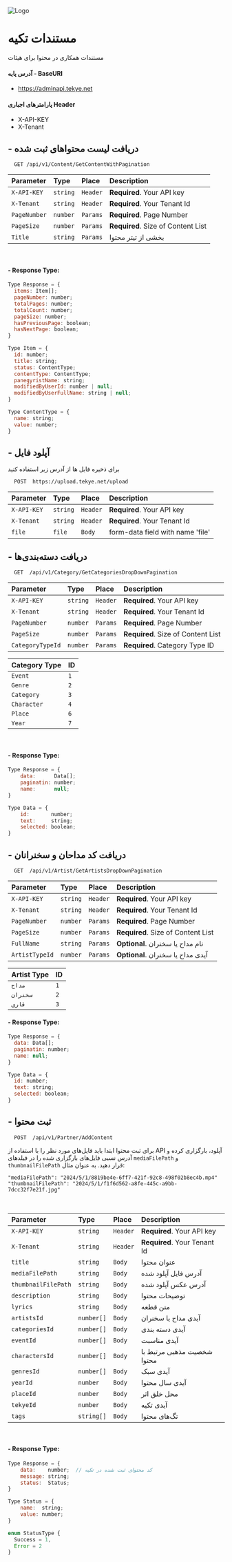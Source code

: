 ![Logo](https://tekye.net/favicon-32x32.png)

# مستندات تکیه

مستندات همکاری در محتوا برای هیئات

#### آدرس پایه - BaseURI

- https://adminapi.tekye.net

#### پارامترهای اجباری Header

- X-API-KEY
- X-Tenant


## - دریافت لیست محتواهای ثبت شده

```http
  GET /api/v1/Content/GetContentWithPagination
```

| Parameter    | Type      | Place    | Description                        |
| :----------- | :-------- | :------- | :--------------------------------- |
| `X-API-KEY`  | `string`  | `Header` | **Required**. Your API key         |
| `X-Tenant`   | `string`  | `Header` | **Required**. Your Tenant Id       |
| `PageNumber` | `number` | `Params` | **Required**. Page Number          |
| `PageSize`   | `number` | `Params` | **Required**. Size of Content List |
| `Title`      | `string`  | `Params` | بخشی از تیتر محتوا                 |

<br/>

#### - Response Type:

```javascript
Type Response = {
  items: Item[];
  pageNumber: number;
  totalPages: number;
  totalCount: number;
  pageSize: number;
  hasPreviousPage: boolean;
  hasNextPage: boolean;
}

Type Item = {
  id: number;
  title: string;
  status: ContentType;
  contentType: ContentType;
  panegyristName: string;
  modifiedByUserId: number | null;
  modifiedByUserFullName: string | null;
}

Type ContentType = {
  name: string;
  value: number;
}

```
## - آپلود فایل

برای ذخیره فایل ها از آدرس زیر استفاده کنید

```http
  POST  https://upload.tekye.net/upload
```

| Parameter   | Type     | Place    | Description                      |
| :---------- | :------- | :------- | :------------------------------- |
| `X-API-KEY` | `string` | `Header` | **Required**. Your API key       |
| `X-Tenant`  | `string` | `Header` | **Required**. Your Tenant Id     |
| `file`      | `file`   | `Body`   | form-data field with name 'file' |

## - دریافت دسته‌بندی‌ها

```http
  GET  /api/v1/Category/GetCategoriesDropDownPagination
```

| Parameter          | Type      | Place    | Description                        |
| :----------------- | :-------- | :------- | :--------------------------------- |
| `X-API-KEY`        | `string`  | `Header` | **Required**. Your API key         |
| `X-Tenant`         | `string`  | `Header` | **Required**. Your Tenant Id       |
| `PageNumber`       | `number` | `Params` | **Required**. Page Number          |
| `PageSize`         | `number` | `Params` | **Required**. Size of Content List |
| `CategoryTypeId` | `number` | `Params` | **Required**. Category Type ID     |


| Category Type | ID  |
| :------------ | :-- |
| `Event`       | `1` |
| `Genre`       | `2` |
| `Category`    | `3` |
| `Character`   | `4` |
| `Place`       | `6` |
| `Year`        | `7` |

<br/>

#### - Response Type:

```javascript
Type Response = {
    data:      Data[];
    paginatin: number;
    name:      null;
}

Type Data = {
    id:       number;
    text:     string;
    selected: boolean;
}
```

## - دریافت کد مداحان و سخنرانان

```http
  GET  /api/v1/Artist/GetArtistsDropDownPagination
```

| Parameter      | Type      | Place    | Description                        |
| :------------- | :-------- | :------- | :--------------------------------- |
| `X-API-KEY`    | `string`  | `Header` | **Required**. Your API key         |
| `X-Tenant`     | `string`  | `Header` | **Required**. Your Tenant Id       |
| `PageNumber`   | `number` | `Params` | **Required**. Page Number          |
| `PageSize`     | `number` | `Params` | **Required**. Size of Content List |
| `FullName`     | `string`  | `Params` | **Optional**. نام مداح یا سخنران   |
| `ArtistTypeId` | `number`  | `Params` | **Optional**. آیدی مداح یا سخنران  |


| Artist Type | ID  |
| :---------- | :-- |
| `مداح`      | `1` |
| `سخنران`    | `2` |
| `قاری`      | `3` |

#### - Response Type:

```javascript
Type Response = {
  data: Data[];
  paginatin: number;
  name: null;
}

Type Data = {
  id: number;
  text: string;
  selected: boolean;
}
```

## - ثبت محتوا

```http
  POST  /api/v1/Partner/AddContent
```

برای ثبت محتوا ابتدا باید فایل‌های مورد نظر را با استفاده از API آپلود، بارگزاری کرده و آدرس نسبی فایل‌های بارگزاری شده را در فیلد‌های `mediaFilePath` و `thumbnailFilePath` قرار دهید. به عنوان مثال:

`"mediaFilePath": "2024/5/1/8819be4e-6ff7-421f-92c8-498f02b8ec4b.mp4"`
<br/>
`"thumbnailFilePath": "2024/5/1/f1f6d562-a8fe-445c-a9bb-7dcc32f7e21f.jpg"`

<br/>


| Parameter           | Type       | Place    | Description                  |
| :------------------ | :--------- | :------- | :--------------------------- |
| `X-API-KEY`         | `string`   | `Header` | **Required**. Your API key   |
| `X-Tenant`          | `string`   | `Header` | **Required**. Your Tenant Id |
| `title`             | `string`   | `Body`   | عنوان محتوا                  |
| `mediaFilePath`     | `string`   | `Body`   | آدرس فایل آپلود شده          |
| `thumbnailFilePath` | `string`   | `Body`   | آدرس عکس آپلود شده           |
| `description`       | `string`   | `Body`   | توضیحات محتوا                |
| `lyrics`            | `string`   | `Body`   | متن قطعه                     |
| `artistsId`         | `number[]` | `Body`   | آیدی مداح یا سخنران          |
| `categoriesId`      | `number[]` | `Body`   | آیدی دسته بندی               |
| `eventId`           | `number[]` | `Body`   | آیدی مناسبت                  |
| `charactersId`      | `number[]` | `Body`   | شخصیت مذهبی مرتبط با محتوا   |
| `genresId`          | `number[]` | `Body`   | آیدی سبک                     |
| `yearId`            | `number`   | `Body`   | آیدی سال محتوا               |
| `placeId`           | `number`   | `Body`   | محل خلق اثر                  |
| `tekyeId`           | `number`   | `Body`   | آیدی تکیه                    |
| `tags`              | `string[]` | `Body`   | تگ‌های محتوا                 |

<br/>

#### - Response Type:

```javascript
Type Response = {
    data:    number;  // کد محتوای ثبت شده در تکیه
    message: string;
    status:  Status;
}

Type Status = {
    name:  string;
    value: number;
}

enum StatusType {
  Success = 1,
  Error = 2
}

```


